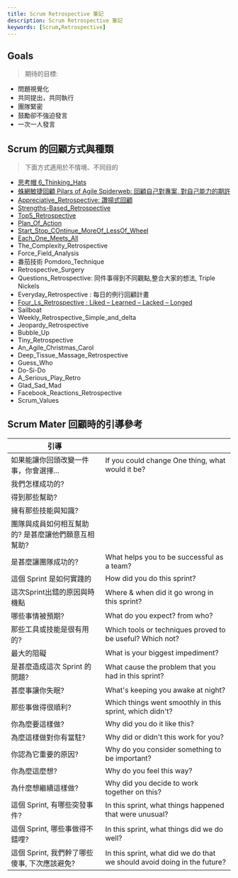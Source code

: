 ```yaml
---
title: Scrum Retrospective 筆記
description: Scrum Retrospective 筆記
keywords: [Scrum,Retrospective]
---
```



## Goals
> 期待的目標: 

* 問題視覺化
* 共同提出，共同執行
* 團隊緊密
* 鼓勵卻不強迫發言
* 一次一人發言


## Scrum 的回顧方式與種類
> 下面方式適用於不情境、不同目的

* [思考帽 6_Thinking_Hats](./Thinking_Hats)
* [蛛網敏捷回顧 Pilars of Agile Spiderweb: 回顧自己對專案, 對自己能力的期許](./Pilars_of_Agile_Spiderweb)
* [Appreciative_Retrospective: 讚揚式回顧](./Appreciative_Retrospective)
* [Strengths-Based_Retrospective](./Strengths-Based_Retrospective)
* [Top5_Retrospective](./Top5_Retrospective)
* [Plan_Of_Action](./Plan_Of_Action)
* [Start_Stop_COntinue_MoreOf_LessOf_Wheel](./Start_Stop_COntinue_MoreOf_LessOf_Wheel)
* [Each_One_Meets_All](./Each_One_Meets_All)
* The_Complexity_Retrospective
* Force_Field_Analysis
* 番茄技術 Pomdoro_Technique
* Retrospective_Surgery
* Questions_Retrospective: 同件事得到不同觀點,整合大家的想法, Triple Nickels
* Everyday_Retrospective : 每日的例行回顧計畫
* [Four_Ls_Retrospective : Liked – Learned – Lacked – Longed](./Four_Ls_Retrospective)
* Sailboat
* Weekly_Retrospective_Simple_and_delta
* Jeopardy_Retrospective
* Bubble_Up
* Tiny_Retrospective
* An_Agile_Christmas_Carol
* Deep_Tissue_Massage_Retrospective
* Guess_Who
* Do-Si-Do
* A_Serious_Play_Retro
* Glad_Sad_Mad
* Facebook_Reactions_Retrospective
* Scrum_Values

## Scrum Mater 回顧時的引導參考
| 引導 | &nbsp; |
| ---- | ---- |
| 如果能讓你回頭改變一件事，你會選擇... | If you could change One thing, what would it be?|
| 我們怎樣成功的? | |
| 得到那些幫助? ||
| 擁有那些技能與知識? ||
| 團隊與成員如何相互幫助的? 是甚麼讓他們願意互相幫助? ||
| 是甚麼讓團隊成功的? | What helps you to be successful as a team?|
| 這個 Sprint 是如何實踐的 | How did you do this sprint?|
| 這次Sprint出錯的原因與時機點 | Where & when did it go wrong in this sprint?|
| 哪些事情被預期? | What do you expect? from who?|
| 那些工具或技能是很有用的? | Which tools or techniques proved to be useful? Which not?|
| 最大的阻礙 | What is your biggest impediment?|
| 是甚麼造成這次 Sprint 的問題? | What cause the problem that you had in this sprint?|
| 甚麼事讓你失眠? | What's keeping you awake at night?|
| 那些事做得很順利? | Which things went smoothly in this sprint, which didn't?|
| 你為麼要這樣做? | Why did you do it like this?|
| 為麼這樣做對你有當駐? | Why did or didn't this work for you?|
| 你認為它重要的原因?  | Why do you consider something to be important?|
| 你為麼這麼想? | Why do you feel this way?|
| 為什麼想繼續這樣做? | Why did you decide to work together on this?|
| 這個 Sprint, 有哪些突發事件? | In this sprint, what things happened that were unusual?|
| 這個 Sprint, 哪些事做得不錯哩? | In this sprint, what things did we do well?|
| 這個 Sprint, 我們幹了哪些傻事, 下次應該避免?| In this sprint, what did we do that we should avoid doing in the future?|